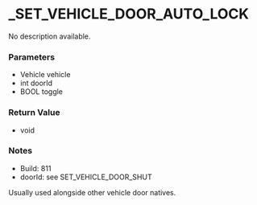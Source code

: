 # _SET_VEHICLE_DOOR_AUTO_LOCK

No description available.

### Parameters
* Vehicle vehicle
* int doorId
* BOOL toggle

### Return Value
* void

### Notes
* Build: 811
* doorId: see SET_VEHICLE_DOOR_SHUT

Usually used alongside other vehicle door natives.

